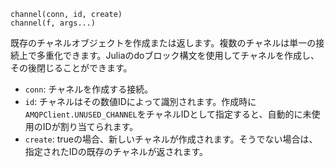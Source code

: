 ```
channel(conn, id, create)
channel(f, args...)
```

既存のチャネルオブジェクトを作成または返します。複数のチャネルは単一の接続上で多重化できます。Juliaのdoブロック構文を使用してチャネルを作成し、その後閉じることができます。

  * `conn`: チャネルを作成する接続。
  * `id`: チャネルはその数値IDによって識別されます。作成時に`AMQPClient.UNUSED_CHANNEL`をチャネルIDとして指定すると、自動的に未使用のIDが割り当てられます。
  * `create`: trueの場合、新しいチャネルが作成されます。そうでない場合は、指定されたIDの既存のチャネルが返されます。
